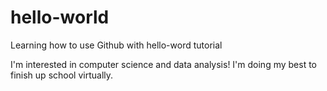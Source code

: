 # hello-world
Learning how to use Github with hello-word tutorial

I'm interested in computer science and data analysis! I'm doing my best to finish up school virtually.
